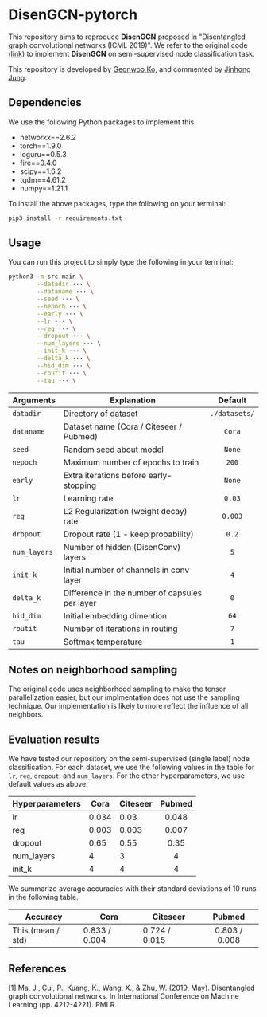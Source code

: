 # DisenGCN-pytorch

This repository aims to reproduce **DisenGCN** proposed in "Disentangled graph convolutional networks (ICML 2019)". 
We refer to the original code [(link)](https://jianxinma.github.io/assets/DisenGCN-py3.zip) to implement **DisenGCN** on semi-supervised node classification task. 

This repository is developed by [Geonwoo Ko](https://github.com/geonwooko), and commented by [Jinhong Jung](https://jinhongjung.github.io/).


## Dependencies
We use the following Python packages to implement this. 

* networkx==2.6.2
* torch==1.9.0
* loguru==0.5.3
* fire==0.4.0
* scipy==1.6.2
* tqdm==4.61.2
* numpy==1.21.1  

To install the above packages, type the following on your terminal:
```bash
pip3 install -r requirements.txt
```

## Usage
You can run this project to simply type the following in your terminal:

```bash
python3 -m src.main \
        --datadir ··· \
        --dataname ··· \
        --seed ··· \
        --nepoch ··· \
        --early ··· \
        --lr ··· \
        --reg ··· \
        --dropout ··· \
        --num_layers ··· \
        --init_k ··· \
        --delta_k ··· \
        --hid_dim ··· \
        --routit ··· \
        --tau ··· \
```

| Arguments     | Explanation       | Default       | 
| --------------|-------------------|:-------------:|
| `datadir` | Directory of dataset | `./datasets/` |
| `dataname` | Dataset name (Cora / Citeseer / Pubmed) | `Cora`|
| `seed` | Random seed about model | `None`|
| `nepoch` | Maximum number of epochs to train | `200`|
| `early` | Extra iterations before early-stopping | `None`|
| `lr` | Learning rate | `0.03`|
| `reg` | L2 Regularization (weight decay) rate  | `0.003`|
| `dropout` | Dropout rate (1 - keep probability) | `0.2`|
| `num_layers` | Number of hidden (DisenConv) layers | `5`|
| `init_k` | Initial number of channels in conv layer | `4`|
| `delta_k` | Difference in the number of capsules per layer | `0` |
| `hid_dim` | Initial embedding dimention | `64`|
| `routit` | Number of iterations in routing | `7` |
| `tau` | Softmax temperature | `1` |


## Notes on neighborhood sampling
The original code uses neighborhood sampling to make the tensor parallelization easier, but our implmentation does not use the sampling technique. Our implementation is likely to more reflect the influence of all neighbors.


## Evaluation results
We have tested our repository on the semi-supervised (single label) node classification. 
For each dataset, we use the following values in the table for `lr`, `reg`, `dropout`, and `num_layers`. 
For the other hyperparameters, we use default values as above. 

| Hyperparameters |   Cora    | Citeseer   |    Pubmed   |
|----------------|----------|-------------|:-----------:|
|     lr         |    0.034  |     0.03    |      0.048   |
|     reg        |    0.003 |  0.003      |      0.007   |
|     dropout    |    0.65  |   0.55       |      0.35   |
|     num_layers     |     4    |    3        |      4      |
| init_k | 4 | 4 | 4|
 

We summarize average accuracies with their standard deviations of 10 runs in the following table.

|          Accuracy            |             Cora          |          Citeseer        |           Pubmed           |
|------------------------------|---------------------------|--------------------------|:--------------------------:|
|     This (mean / std)    |     0.833 / 0.004         |  0.724 / 0.015           |           0.803 / 0.008    |
 


## References 
[1] Ma, J., Cui, P., Kuang, K., Wang, X., & Zhu, W. (2019, May). Disentangled graph convolutional networks. In International Conference on Machine Learning (pp. 4212-4221). PMLR.
